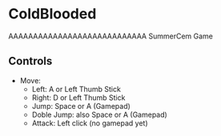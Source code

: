 # ColdBlooded

AAAAAAAAAAAAAAAAAAAAAAAAAAAA SummerCem Game

## Controls

- Move:
  - Left: A or Left Thumb Stick
  - Right: D or Left Thumb Stick
  - Jump: Space or A (Gamepad)
  - Doble Jump: also Space or A (Gamepad)
  - Attack: Left click (no gamepad yet)
